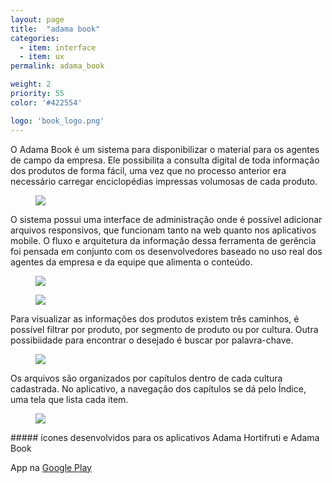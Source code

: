 ```yaml
---
layout: page
title:  "adama book"
categories:
  - item: interface
  - item: ux
permalink: adama_book

weight: 2
priority: 55
color: '#422554'

logo: 'book_logo.png'
---
```


O Adama Book é um sistema para disponibilizar o material para os agentes de campo da empresa. Ele possibilita a consulta digital de toda informação dos produtos de forma fácil, uma vez que no processo anterior era necessário carregar enciclopédias impressas volumosas de cada produto.

<figure><img src="{{ site.baseurl }}/assets/adama_book/book_mockup.jpg"/></figure>

O sistema possui uma interface de administração onde é possível adicionar arquivos responsivos, que funcionam tanto na web quanto nos aplicativos mobile. O fluxo e arquitetura da informação dessa ferramenta de gerência foi pensada em conjunto com os desenvolvedores baseado no uso real dos agentes da empresa e da equipe que alimenta o conteúdo.

<figure><img src="{{ site.baseurl }}/assets/adama_book/telas_admin.png"/></figure>

<figure><img src="{{ site.baseurl }}/assets/adama_book/fluxo.png"/></figure>

Para visualizar as informações dos produtos existem três caminhos, é possível filtrar por produto, por segmento de produto ou por cultura. Outra possibiidade para encontrar o desejado é buscar por palavra-chave.

<figure><img class="img_small" src="{{ site.baseurl }}/assets/adama_book/adamabook.png"/></figure>

Os arquivos são organizados por capítulos dentro de cada cultura cadastrada. No aplicativo, a navegação dos capítulos se dá pelo Índice, uma tela que lista cada item.

<figure><img class="img_small" src="{{ site.baseurl }}/assets/adama_book/culturas.png"/></figure>
##### ícones desenvolvidos para os aplicativos Adama Hortifruti e Adama Book

App na [Google Play](https://play.google.com/store/apps/details?id=br.com.adama.adamabook)
